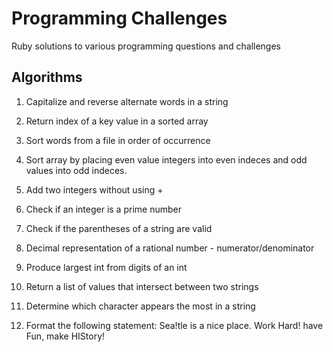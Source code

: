 # Programming Challenges #

Ruby solutions to various programming questions and challenges

## Algorithms ##

1. Capitalize and reverse alternate words in a string

2. Return index of a key value in a sorted array

3. Sort words from a file in order of occurrence

4. Sort array by placing even value integers into even indeces and odd values into odd indeces.

5. Add two integers without using + 

6. Check if an integer is a prime number

7. Check if the parentheses of a string are valid

8. Decimal representation of a rational number - numerator/denominator

9. Produce largest int from digits of an int

10. Return a list of values that intersect between two strings

11. Determine which character appears the most in a string

12. Format the following statement:
     Sea!tle is a nice place. Work Hard! have Fun, make HIStory!